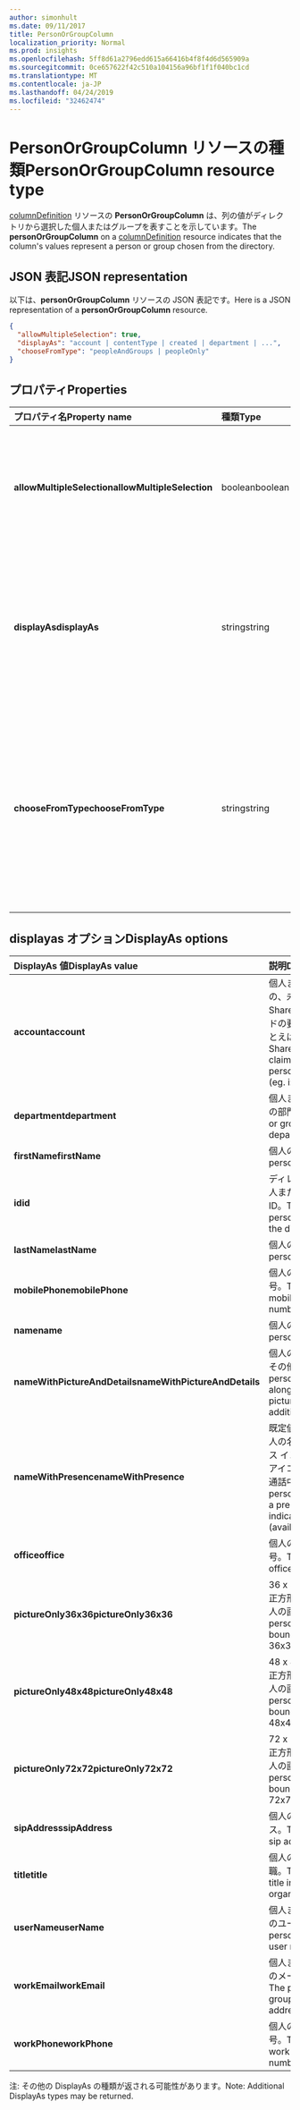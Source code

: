 ```yaml
---
author: simonhult
ms.date: 09/11/2017
title: PersonOrGroupColumn
localization_priority: Normal
ms.prod: insights
ms.openlocfilehash: 5ff8d61a2796edd615a66416b4f8f4d6d565909a
ms.sourcegitcommit: 0ce657622f42c510a104156a96bf1f1f040bc1cd
ms.translationtype: MT
ms.contentlocale: ja-JP
ms.lasthandoff: 04/24/2019
ms.locfileid: "32462474"
---
```

# <a name="personorgroupcolumn-resource-type"></a><span data-ttu-id="fd9e9-102">PersonOrGroupColumn リソースの種類</span><span class="sxs-lookup"><span data-stu-id="fd9e9-102">PersonOrGroupColumn resource type</span></span>

<span data-ttu-id="fd9e9-103">[columnDefinition](columndefinition.md) リソースの **PersonOrGroupColumn** は、列の値がディレクトリから選択した個人またはグループを表すことを示しています。</span><span class="sxs-lookup"><span data-stu-id="fd9e9-103">The **personOrGroupColumn** on a [columnDefinition](columndefinition.md) resource indicates that the column's values represent a person or group chosen from the directory.</span></span>

## <a name="json-representation"></a><span data-ttu-id="fd9e9-104">JSON 表記</span><span class="sxs-lookup"><span data-stu-id="fd9e9-104">JSON representation</span></span>

<span data-ttu-id="fd9e9-105">以下は、**personOrGroupColumn** リソースの JSON 表記です。</span><span class="sxs-lookup"><span data-stu-id="fd9e9-105">Here is a JSON representation of a **personOrGroupColumn** resource.</span></span>
<!-- { "blockType": "resource", "@type": "microsoft.graph.personOrGroupColumn", "@property.aka": "chooseFromType=format" } -->

```json
{
  "allowMultipleSelection": true,
  "displayAs": "account | contentType | created | department | ...",
  "chooseFromType": "peopleAndGroups | peopleOnly"
}
```

## <a name="properties"></a><span data-ttu-id="fd9e9-106">プロパティ</span><span class="sxs-lookup"><span data-stu-id="fd9e9-106">Properties</span></span>

| <span data-ttu-id="fd9e9-107">プロパティ名</span><span class="sxs-lookup"><span data-stu-id="fd9e9-107">Property name</span></span>              | <span data-ttu-id="fd9e9-108">種類</span><span class="sxs-lookup"><span data-stu-id="fd9e9-108">Type</span></span>    | <span data-ttu-id="fd9e9-109">説明</span><span class="sxs-lookup"><span data-stu-id="fd9e9-109">Description</span></span>
|:---------------------------|:--------|:--------------------------------------
| <span data-ttu-id="fd9e9-110">**allowMultipleSelection**</span><span class="sxs-lookup"><span data-stu-id="fd9e9-110">**allowMultipleSelection**</span></span> | <span data-ttu-id="fd9e9-111">boolean</span><span class="sxs-lookup"><span data-stu-id="fd9e9-111">boolean</span></span> | <span data-ttu-id="fd9e9-112">ソースから複数の値を選択できるかどうかを示します。</span><span class="sxs-lookup"><span data-stu-id="fd9e9-112">Indicates whether multiple values can be selected from the source.</span></span>
| <span data-ttu-id="fd9e9-113">**displayAs**</span><span class="sxs-lookup"><span data-stu-id="fd9e9-113">**displayAs**</span></span>              | <span data-ttu-id="fd9e9-114">string</span><span class="sxs-lookup"><span data-stu-id="fd9e9-114">string</span></span>  | <span data-ttu-id="fd9e9-115">選択された個人またはグループについての情報を表示する方法。</span><span class="sxs-lookup"><span data-stu-id="fd9e9-115">How to display the information about the person or group chosen.</span></span> <span data-ttu-id="fd9e9-116">以下を参照してください。</span><span class="sxs-lookup"><span data-stu-id="fd9e9-116">See below.</span></span>
| <span data-ttu-id="fd9e9-117">**chooseFromType**</span><span class="sxs-lookup"><span data-stu-id="fd9e9-117">**chooseFromType**</span></span>         | <span data-ttu-id="fd9e9-118">string</span><span class="sxs-lookup"><span data-stu-id="fd9e9-118">string</span></span>  | <span data-ttu-id="fd9e9-119">個人のみ選択、または個人とグループの選択が可能かどうか。</span><span class="sxs-lookup"><span data-stu-id="fd9e9-119">Whether to allow selection of people only, or people and groups.</span></span> <span data-ttu-id="fd9e9-120">`peopleAndGroups` または `peopleOnly` のいずれかでなければなりません。</span><span class="sxs-lookup"><span data-stu-id="fd9e9-120">Must be one of `peopleAndGroups` or `peopleOnly`.</span></span>

## <a name="displayas-options"></a><span data-ttu-id="fd9e9-121">displayas オプション</span><span class="sxs-lookup"><span data-stu-id="fd9e9-121">DisplayAs options</span></span>

| <span data-ttu-id="fd9e9-122">DisplayAs 値</span><span class="sxs-lookup"><span data-stu-id="fd9e9-122">DisplayAs value</span></span>               | <span data-ttu-id="fd9e9-123">説明</span><span class="sxs-lookup"><span data-stu-id="fd9e9-123">Description</span></span>
|:------------------------------|:-----------------------
| <span data-ttu-id="fd9e9-124">**account**</span><span class="sxs-lookup"><span data-stu-id="fd9e9-124">**account**</span></span>                   | <span data-ttu-id="fd9e9-125">個人またはグループの、未加工の SharePoint エンコードの要求文字列 (たとえば </span><span class="sxs-lookup"><span data-stu-id="fd9e9-125">The raw SharePoint encoded claim string for the person or group (eg.</span></span> <span data-ttu-id="fd9e9-126">i:0#.f</span><span class="sxs-lookup"><span data-stu-id="fd9e9-126">i:0#.f</span></span>|<span data-ttu-id="fd9e9-127">membership</span><span class="sxs-lookup"><span data-stu-id="fd9e9-127">membership</span></span>|<span data-ttu-id="fd9e9-128">jane@contoso.com)。</span><span class="sxs-lookup"><span data-stu-id="fd9e9-128">jane@contoso.com).</span></span>
| <span data-ttu-id="fd9e9-129">**department**</span><span class="sxs-lookup"><span data-stu-id="fd9e9-129">**department**</span></span>                | <span data-ttu-id="fd9e9-130">個人またはグループの部門。</span><span class="sxs-lookup"><span data-stu-id="fd9e9-130">The person or group's department.</span></span>
| <span data-ttu-id="fd9e9-131">**firstName**</span><span class="sxs-lookup"><span data-stu-id="fd9e9-131">**firstName**</span></span>                 | <span data-ttu-id="fd9e9-132">個人の名。</span><span class="sxs-lookup"><span data-stu-id="fd9e9-132">The person's first name.</span></span>
| <span data-ttu-id="fd9e9-133">**id**</span><span class="sxs-lookup"><span data-stu-id="fd9e9-133">**id**</span></span>                        | <span data-ttu-id="fd9e9-134">ディレクトリ内の個人またはグループの ID。</span><span class="sxs-lookup"><span data-stu-id="fd9e9-134">The id of the person or group in the directory.</span></span>
| <span data-ttu-id="fd9e9-135">**lastName**</span><span class="sxs-lookup"><span data-stu-id="fd9e9-135">**lastName**</span></span>                  | <span data-ttu-id="fd9e9-136">個人の姓。</span><span class="sxs-lookup"><span data-stu-id="fd9e9-136">The person's last name.</span></span>
| <span data-ttu-id="fd9e9-137">**mobilePhone**</span><span class="sxs-lookup"><span data-stu-id="fd9e9-137">**mobilePhone**</span></span>               | <span data-ttu-id="fd9e9-138">個人の携帯電話番号。</span><span class="sxs-lookup"><span data-stu-id="fd9e9-138">The person's mobile phone number.</span></span>
| <span data-ttu-id="fd9e9-139">**name**</span><span class="sxs-lookup"><span data-stu-id="fd9e9-139">**name**</span></span>                      | <span data-ttu-id="fd9e9-140">個人の名前。</span><span class="sxs-lookup"><span data-stu-id="fd9e9-140">The person's name.</span></span>
| <span data-ttu-id="fd9e9-141">**nameWithPictureAndDetails**</span><span class="sxs-lookup"><span data-stu-id="fd9e9-141">**nameWithPictureAndDetails**</span></span> | <span data-ttu-id="fd9e9-142">個人の名前、画像、その他の詳細。</span><span class="sxs-lookup"><span data-stu-id="fd9e9-142">The person's name along with their picture and additional details.</span></span>
| <span data-ttu-id="fd9e9-143">**nameWithPresence**</span><span class="sxs-lookup"><span data-stu-id="fd9e9-143">**nameWithPresence**</span></span>          | <span data-ttu-id="fd9e9-144">既定値。</span><span class="sxs-lookup"><span data-stu-id="fd9e9-144">Default.</span></span> <span data-ttu-id="fd9e9-145">個人の名前とプレゼンス インジケーターのアイコン (連絡可能/通話中/その他)</span><span class="sxs-lookup"><span data-stu-id="fd9e9-145">The person's name with a presence indicator icon (available/busy/etc.)</span></span>
| <span data-ttu-id="fd9e9-146">**office**</span><span class="sxs-lookup"><span data-stu-id="fd9e9-146">**office**</span></span>                    | <span data-ttu-id="fd9e9-147">個人の会社の電話番号。</span><span class="sxs-lookup"><span data-stu-id="fd9e9-147">The person's office number.</span></span>
| <span data-ttu-id="fd9e9-148">**pictureOnly36x36**</span><span class="sxs-lookup"><span data-stu-id="fd9e9-148">**pictureOnly36x36**</span></span>          | <span data-ttu-id="fd9e9-149">36 x 36 ピクセルの正方形で囲まれた個人の画像。</span><span class="sxs-lookup"><span data-stu-id="fd9e9-149">The person's picture, bounded by a 36x36 px square.</span></span>
| <span data-ttu-id="fd9e9-150">**pictureOnly48x48**</span><span class="sxs-lookup"><span data-stu-id="fd9e9-150">**pictureOnly48x48**</span></span>          | <span data-ttu-id="fd9e9-151">48 x 48 ピクセルの正方形で囲まれた個人の画像。</span><span class="sxs-lookup"><span data-stu-id="fd9e9-151">The person's picture, bounded by a 48x48 px square.</span></span>
| <span data-ttu-id="fd9e9-152">**pictureOnly72x72**</span><span class="sxs-lookup"><span data-stu-id="fd9e9-152">**pictureOnly72x72**</span></span>          | <span data-ttu-id="fd9e9-153">72 x 72 ピクセルの正方形で囲まれた個人の画像。</span><span class="sxs-lookup"><span data-stu-id="fd9e9-153">The person's picture, bounded by a 72x72 px square.</span></span>
| <span data-ttu-id="fd9e9-154">**sipAddress**</span><span class="sxs-lookup"><span data-stu-id="fd9e9-154">**sipAddress**</span></span>                | <span data-ttu-id="fd9e9-155">個人の SIP アドレス。</span><span class="sxs-lookup"><span data-stu-id="fd9e9-155">The person's sip address.</span></span>
| <span data-ttu-id="fd9e9-156">**title**</span><span class="sxs-lookup"><span data-stu-id="fd9e9-156">**title**</span></span>                     | <span data-ttu-id="fd9e9-157">個人の組織内での役職。</span><span class="sxs-lookup"><span data-stu-id="fd9e9-157">The person's title in the organization.</span></span>
| <span data-ttu-id="fd9e9-158">**userName**</span><span class="sxs-lookup"><span data-stu-id="fd9e9-158">**userName**</span></span>                  | <span data-ttu-id="fd9e9-159">個人またはグループのユーザー名。</span><span class="sxs-lookup"><span data-stu-id="fd9e9-159">The person or group's user name.</span></span>
| <span data-ttu-id="fd9e9-160">**workEmail**</span><span class="sxs-lookup"><span data-stu-id="fd9e9-160">**workEmail**</span></span>                 | <span data-ttu-id="fd9e9-161">個人またはグループのメール アドレス。</span><span class="sxs-lookup"><span data-stu-id="fd9e9-161">The person or group's email address.</span></span>
| <span data-ttu-id="fd9e9-162">**workPhone**</span><span class="sxs-lookup"><span data-stu-id="fd9e9-162">**workPhone**</span></span>                 | <span data-ttu-id="fd9e9-163">個人の勤務先電話番号。</span><span class="sxs-lookup"><span data-stu-id="fd9e9-163">The person's work phone number.</span></span>

<span data-ttu-id="fd9e9-164">注: その他の DisplayAs の種類が返される可能性があります。</span><span class="sxs-lookup"><span data-stu-id="fd9e9-164">Note: Additional DisplayAs types may be returned.</span></span>

<!-- {
  "type": "#page.annotation",
  "description": "",
  "keywords": "",
  "section": "documentation",
  "suppressions": [
    "Warning: /api-reference/v1.0/resources/personorgroupcolumn.md:
      Found potential enums in resource example that weren't defined in a table:(peopleAndGroups,peopleOnly) are in resource, but () are in table",
    "Warning: /api-reference/v1.0/resources/personorgroupcolumn.md:
      Found potential enums in resource example that weren't defined in a table:(account,contentType,created,department,...) are in resource, but () are in table"
  ],
  "tocPath": "Resources/PersonOrGroupColumn"
} -->
